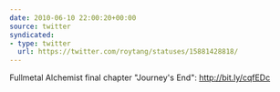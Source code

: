 ```yaml
---
date: 2010-06-10 22:00:20+00:00
source: twitter
syndicated:
- type: twitter
  url: https://twitter.com/roytang/statuses/15881428818/
---
```


Fullmetal Alchemist final chapter "Journey's End": http://bit.ly/cqfEDc